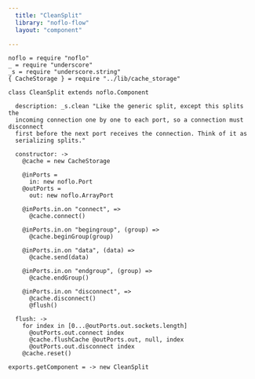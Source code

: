 ```yaml
---
  title: "CleanSplit"
  library: "noflo-flow"
  layout: "component"

---
```


    noflo = require "noflo"
    _ = require "underscore"
    _s = require "underscore.string"
    { CacheStorage } = require "../lib/cache_storage"
    
    class CleanSplit extends noflo.Component
    
      description: _s.clean "Like the generic split, except this splits the
      incoming connection one by one to each port, so a connection must disconnect
      first before the next port receives the connection. Think of it as
      serializing splits."
    
      constructor: ->
        @cache = new CacheStorage
    
        @inPorts =
          in: new noflo.Port
        @outPorts =
          out: new noflo.ArrayPort
    
        @inPorts.in.on "connect", =>
          @cache.connect()
    
        @inPorts.in.on "begingroup", (group) =>
          @cache.beginGroup(group)
    
        @inPorts.in.on "data", (data) =>
          @cache.send(data)
    
        @inPorts.in.on "endgroup", (group) =>
          @cache.endGroup()
    
        @inPorts.in.on "disconnect", =>
          @cache.disconnect()
          @flush()
    
      flush: ->
        for index in [0...@outPorts.out.sockets.length]
          @outPorts.out.connect index
          @cache.flushCache @outPorts.out, null, index
          @outPorts.out.disconnect index
        @cache.reset()
    
    exports.getComponent = -> new CleanSplit
    
